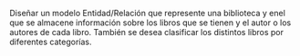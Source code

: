 Diseñar un modelo Entidad/Relación que represente una biblioteca y enel que se almacene información sobre los libros que se tienen y el autor o los autores de cada libro. También se desea clasificar los distintos libros por diferentes categorías.